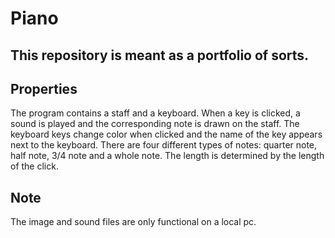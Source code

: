 # Piano

## This repository is meant as a portfolio of sorts.

## Properties

The program contains a staff and a keyboard.  When a key is clicked, a sound is played and the corresponding note is drawn on the staff. 
The keyboard keys change color when clicked and the name of the key appears next to the keyboard. There are four different types of notes:
quarter note, half note, 3/4 note and a whole note. The length is determined by the length of the click. 

## Note

The image and sound files are only functional on a local pc.
